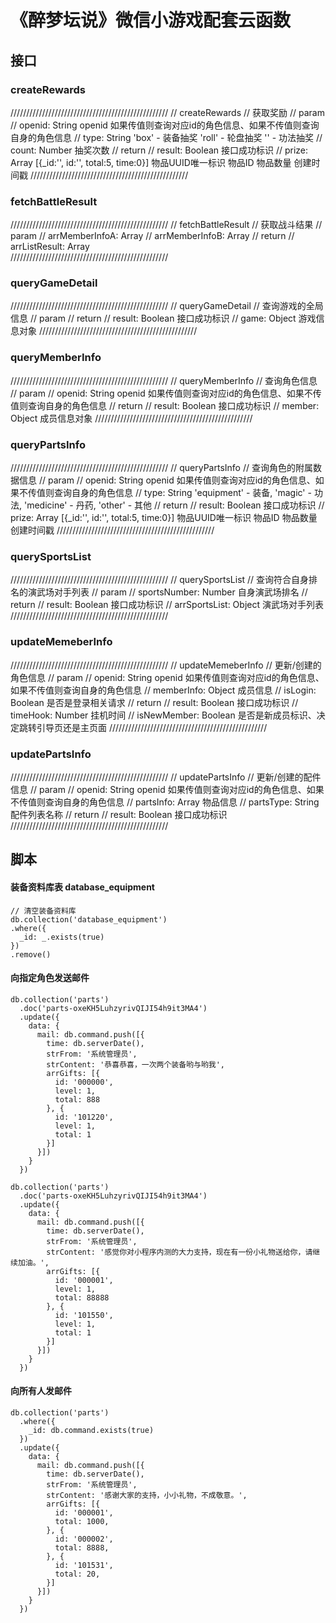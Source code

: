 # 《醉梦坛说》微信小游戏配套云函数

## 接口

### createRewards
//////////////////////////////////////////////////
// createRewards
// 获取奖励
// param 
// openid: String       openid 如果传值则查询对应id的角色信息、如果不传值则查询自身的角色信息
// type: String         'box' - 装备抽奖  'roll' - 轮盘抽奖 '' - 功法抽奖
// count: Number        抽奖次数
// return
// result: Boolean      接口成功标识
// prize: Array         [{_id:'', id:'', total:5, time:0}] 物品UUID唯一标识 物品ID 物品数量 创建时间戳
//////////////////////////////////////////////////

### fetchBattleResult
//////////////////////////////////////////////////
// fetchBattleResult
// 获取战斗结果
// param 
// arrMemberInfoA: Array
// arrMemberInfoB: Array
// return
// arrListResult: Array      
//////////////////////////////////////////////////

### queryGameDetail
//////////////////////////////////////////////////
// queryGameDetail
// 查询游戏的全局信息
// param 
// return
// result: Boolean      接口成功标识
// game: Object         游戏信息对象
//////////////////////////////////////////////////

### queryMemberInfo
//////////////////////////////////////////////////
// queryMemberInfo
// 查询角色信息
// param 
// openid: String       openid 如果传值则查询对应id的角色信息、如果不传值则查询自身的角色信息
// return
// result: Boolean      接口成功标识
// member: Object       成员信息对象
//////////////////////////////////////////////////

### queryPartsInfo
//////////////////////////////////////////////////
// queryPartsInfo
// 查询角色的附属数据信息
// param 
// openid: String       openid 如果传值则查询对应id的角色信息、如果不传值则查询自身的角色信息
// type: String         'equipment' - 装备, 'magic' - 功法, 'medicine' - 丹药, 'other' - 其他
// return
// result: Boolean      接口成功标识
// prize: Array         [{_id:'', id:'', total:5, time:0}] 物品UUID唯一标识 物品ID 物品数量 创建时间戳
//////////////////////////////////////////////////

### querySportsList
//////////////////////////////////////////////////
// querySportsList
// 查询符合自身排名的演武场对手列表
// param 
// sportsNumber: Number     自身演武场排名
// return
// result: Boolean          接口成功标识
// arrSportsList: Object    演武场对手列表
//////////////////////////////////////////////////

### updateMemeberInfo
//////////////////////////////////////////////////
// updateMemeberInfo
// 更新/创建的角色信息
// param 
// openid: String       openid 如果传值则查询对应id的角色信息、如果不传值则查询自身的角色信息
// memberInfo: Object   成员信息
// isLogin: Boolean     是否是登录相关请求
// return
// result: Boolean      接口成功标识
// timeHook: Number     挂机时间
// isNewMember: Boolean 是否是新成员标识、决定跳转引导页还是主页面
//////////////////////////////////////////////////

### updatePartsInfo
//////////////////////////////////////////////////
// updatePartsInfo
// 更新/创建的配件信息
// param 
// openid: String       openid 如果传值则查询对应id的角色信息、如果不传值则查询自身的角色信息
// partsInfo: Array     物品信息
// partsType: String    配件列表名称
// return
// result: Boolean      接口成功标识
//////////////////////////////////////////////////

## 脚本
#### 装备资料库表 database_equipment

``` MongoDB
// 清空装备资料库
db.collection('database_equipment')
.where({
  _id: _.exists(true)
})
.remove()
```

#### 向指定角色发送邮件
``` MongoDB
db.collection('parts')
  .doc('parts-oxeKH5LuhzyrivQIJI54h9it3MA4')
  .update({
    data: {
      mail: db.command.push([{
        time: db.serverDate(),
        strFrom: '系统管理员',
        strContent: '恭喜恭喜，一次两个装备哟与哟我',
        arrGifts: [{
          id: '000000',
          level: 1,
          total: 888
        }, {
          id: '101220',
          level: 1,
          total: 1
        }]
      }])
    }
  })
```

```
db.collection('parts')
  .doc('parts-oxeKH5LuhzyrivQIJI54h9it3MA4')
  .update({
    data: {
      mail: db.command.push([{
        time: db.serverDate(),
        strFrom: '系统管理员',
        strContent: '感觉你对小程序内测的大力支持，现在有一份小礼物送给你，请继续加油。',
        arrGifts: [{
          id: '000001',
          level: 1,
          total: 88888
        }, {
          id: '101550',
          level: 1,
          total: 1
        }]
      }])
    }
  })
```

#### 向所有人发邮件
```
db.collection('parts')
  .where({
    _id: db.command.exists(true)
  })
  .update({
    data: {
      mail: db.command.push([{
        time: db.serverDate(),
        strFrom: '系统管理员',
        strContent: '感谢大家的支持，小小礼物，不成敬意。',
        arrGifts: [{
          id: '000001',
          total: 1000,
        }, {
          id: '000002',
          total: 8888,
        }, {
          id: '101531',
          total: 20,
        }]
      }])
    }
  })
```